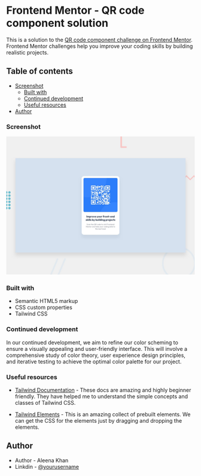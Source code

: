 # Frontend Mentor - QR code component solution

This is a solution to the [QR code component challenge on Frontend Mentor](https://www.frontendmentor.io/challenges/qr-code-component-iux_sIO_H). Frontend Mentor challenges help you improve your coding skills by building realistic projects. 

## Table of contents

- [Screenshot](#screenshot)
  - [Built with](#built-with)
  - [Continued development](#continued-development)
  - [Useful resources](#useful-resources)
- [Author](#author)


### Screenshot

![](./design/desktop-preview.jpg)


### Built with

- Semantic HTML5 markup
- CSS custom properties
- Tailwind CSS


### Continued development

In our continued development, we aim to refine our color scheming to ensure a visually appealing and user-friendly interface. This will involve a comprehensive study of color theory, user experience design principles, and iterative testing to achieve the optimal color palette for our project.


### Useful resources

- [Tailwind Documentation](https://tailwindcss.com/docs/installation) - These docs are amazing and highly beginner friendly. They have helped me to understand the simple concepts and classes of Tailwind CSS.

- [Tailwind Elements](https://tw-elements.com/docs/standard/getting-started/quick-start/) - This is an amazing collect of prebuilt elements. We can get the CSS for the elements just by dragging and dropping the elements.


## Author

- Author - Aleena Khan
- Linkdin - [@yourusername](https://www.frontendmentor.io/profile/yourusername)
